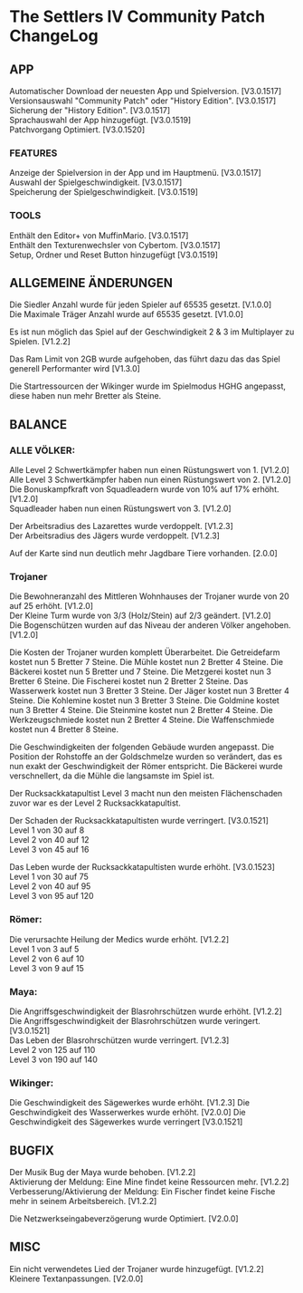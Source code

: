 
# The Settlers IV Community Patch ChangeLog

## APP 
Automatischer Download der neuesten App und Spielversion. [V3.0.1517]  
Versionsauswahl "Community Patch" oder "History Edition". [V3.0.1517]  
Sicherung der "History Edition".  [V3.0.1517]  
Sprachauswahl der App hinzugefügt.  [V3.0.1519]  
Patchvorgang Optimiert. [V3.0.1520]  


### FEATURES
Anzeige der Spielversion in der App und im Hauptmenü. [V3.0.1517]  
Auswahl der Spielgeschwindigkeit. [V3.0.1517]  
Speicherung der Spielgeschwindigkeit.  [V3.0.1519]  


### TOOLS
Enthält den Editor+ von MuffinMario. [V3.0.1517]  
Enthält den Texturenwechsler von Cybertom. [V3.0.1517]  
Setup, Ordner und Reset Button hinzugefügt [V3.0.1519]


## ALLGEMEINE ÄNDERUNGEN

Die Siedler Anzahl wurde für jeden Spieler auf 65535 gesetzt. [V.1.0.0]  
Die Maximale Träger Anzahl wurde auf 65535 gesetzt. [V1.0.0]  

Es ist nun möglich das Spiel auf der Geschwindigkeit 2 & 3 im Multiplayer zu Spielen. [V1.2.2]  

Das Ram Limit von 2GB wurde aufgehoben, das führt dazu das das Spiel generell Performanter wird [V1.3.0]  

Die Startressourcen der Wikinger wurde im Spielmodus HGHG angepasst, diese haben nun mehr Bretter als Steine.

## BALANCE

### ALLE VÖLKER:
Alle Level 2 Schwertkämpfer haben nun einen Rüstungswert von 1. [V1.2.0]  
Alle Level 3 Schwertkämpfer haben nun einen Rüstungswert von 2. [V1.2.0]  
Die Bonuskampfkraft von Squadleadern wurde von 10% auf 17% erhöht. [V1.2.0]  
Squadleader haben nun einen Rüstungswert von 3. [V1.2.0]  

Der Arbeitsradius des Lazarettes wurde verdoppelt. [V1.2.3]  
Der Arbeitsradius des Jägers wurde verdoppelt. [V1.2.3]  

Auf der Karte sind nun deutlich mehr Jagdbare Tiere vorhanden. [2.0.0]  




### Trojaner
Die Bewohneranzahl des Mittleren Wohnhauses der Trojaner wurde von 20 auf 25 erhöht. [V1.2.0]  
Der Kleine Turm wurde von 3/3 (Holz/Stein) auf 2/3 geändert. [V1.2.0]  
Die Bogenschützen wurden auf das Niveau der anderen Völker angehoben. [V1.2.0]  

Die Kosten der Trojaner wurden komplett Überarbeitet.
    Die Getreidefarm kostet nun 5 Bretter 7 Steine.
    Die Mühle kostet nun 2 Bretter 4 Steine.
    Die Bäckerei kostet nun 5 Bretter und 7 Steine.
    Die Metzgerei kostet nun 3 Bretter 6 Steine.
    Die Fischerei kostet nun 2 Bretter 2 Steine.
    Das Wasserwerk kostet nun 3 Bretter 3 Steine.
    Der Jäger kostet nun 3 Bretter 4 Steine.
    Die Kohlemine kostet nun 3 Bretter 3 Steine.
    Die Goldmine kostet nun 3 Bretter 4 Steine.
    Die Steinmine kostet nun 2 Bretter 4 Steine.
    Die Werkzeugschmiede kostet nun 2 Bretter 4 Steine.
    Die Waffenschmiede kostet nun 4 Bretter 8 Steine.
    
Die Geschwindigkeiten der folgenden Gebäude wurden angepasst.
    Die Position der Rohstoffe an der Goldschmelze wurden so verändert, das es nun exakt der Geschwindigkeit der Römer entspricht.
    Die Bäckerei wurde verschnellert, da die Mühle die langsamste im Spiel ist. 



Der Rucksackkatapultist Level 3 macht nun den meisten Flächenschaden zuvor war es der Level 2 Rucksackkatapultist.
    
Der Schaden der Rucksackkatapultisten wurde verringert. [V3.0.1521]  
    Level 1 von 30 auf 8  
    Level 2 von 40 auf 12  
    Level 3 von 45 auf 16     

Das Leben wurde der Rucksackkatapultisten wurde erhöht. [V3.0.1523]  
    Level 1 von 30 auf 75  
    Level 2 von 40 auf 95  
    Level 3 von 95 auf 120     

### Römer:
Die verursachte Heilung der Medics wurde erhöht. [V1.2.2]  
   Level 1 von 3 auf 5  
   Level 2 von 6 auf 10  
   Level 3 von 9 auf 15  

### Maya: 
Die Angriffsgeschwindigkeit der Blasrohrschützen wurde erhöht. [V1.2.2]
Die Angriffsgeschwindigkeit der Blasrohrschützen wurde veringert. [V3.0.1521]  
Das Leben der Blasrohrschützen wurde verringert. [V1.2.3]  
    Level 2 von 125 auf 110  
    Level 3 von 190 auf 140  

### Wikinger:
Die Geschwindigkeit des Sägewerkes wurde erhöht. [V1.2.3]
Die Geschwindigkeit des Wasserwerkes wurde erhöht. [V2.0.0]
Die Geschwindigkeit des Sägewerkes wurde verringert [V3.0.1521]

## BUGFIX

Der Musik Bug der Maya wurde behoben. [V1.2.2]  
Aktivierung der Meldung: Eine Mine findet keine Ressourcen mehr. [V1.2.2]  
Verbesserung/Aktivierung der Meldung: Ein Fischer findet keine Fische mehr in seinem Arbeitsbereich. [V1.2.2]  

Die Netzwerkseingabeverzögerung wurde Optimiert. [V2.0.0]  

## MISC

Ein nicht verwendetes Lied der Trojaner wurde hinzugefügt. [V1.2.2]  
Kleinere Textanpassungen. [V2.0.0]  


